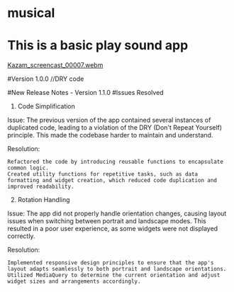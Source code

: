 # musical


# This is a basic play sound app
[Kazam_screencast_00007.webm](https://github.com/user-attachments/assets/2de62221-91d0-4f17-9039-740dd338c063)


#Version 1.0.0
//DRY code 

#New Release Notes - Version 1.1.0
#Issues Resolved
1. Code Simplification

Issue: The previous version of the app contained several instances of duplicated code, leading to a violation of the DRY (Don't Repeat Yourself) principle. This made the codebase harder to maintain and understand.

Resolution:

    Refactored the code by introducing reusable functions to encapsulate common logic.
    Created utility functions for repetitive tasks, such as data formatting and widget creation, which reduced code duplication and improved readability.
    
2. Rotation Handling

Issue: The app did not properly handle orientation changes, causing layout issues when switching between portrait and landscape modes. This resulted in a poor user experience, as some widgets were not displayed correctly.

Resolution:

    Implemented responsive design principles to ensure that the app's layout adapts seamlessly to both portrait and landscape orientations.
    Utilized MediaQuery to determine the current orientation and adjust widget sizes and arrangements accordingly.



